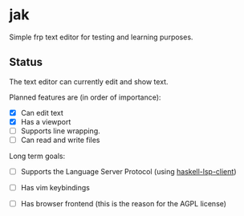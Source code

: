 # jak

Simple frp text editor for testing and learning purposes.

## Status

The text editor can currently edit and show text.

Planned features are (in order of importance):

  - [x] Can edit text
  - [x] Has a viewport
  - [ ] Supports line wrapping.
  - [ ] Can read and write files

Long term goals:
 
  - [ ] Supports the Language Server Protocol (using [haskell-lsp-client](https://github.com/noughtmare/haskell-lsp-client))
  - [ ] Has vim keybindings
  - [ ] Has browser frontend (this is the reason for the AGPL license)

